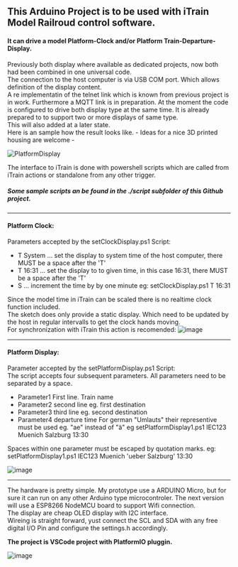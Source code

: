 ## This Arduino Project is to be used with iTrain Model Railroud control software. 
#### It can drive a model Platform-Clock and/or Platform Train-Departure-Display.
Previously both display where available as dedicated projects, now both had been combined in one universal code. </br>
The connection to the host computer is via USB COM port. Which allows definition of the display content. </br>
A re implementatin of the telnet link which is known from previous project is in work. Furthermore a MQTT link is in preparation.
At the moment the code is configured to drive both display type at the same time. It is already prepared to to support two or more displays of same type.  
This will also added at a later state. </br>
Here is an sample how the result looks like. - Ideas for a nice 3D printed housing are welcome - 

![PlatformDisplay](https://user-images.githubusercontent.com/10500682/143893848-ba484191-0319-47d4-91c9-c8e92d3ffb47.jpg)

The interface to iTrain is done with powershell scripts which are called from iTrain actions or standalone from any other trigger. </br>
##### Some sample scripts an be found in the ./script subfolder of this Github project.
***
#### Platform Clock:
Parameters accepted by the setClockDisplay.ps1 Script:
* T System   	... set the display to system time of the host computer, there MUST be a space after the 'T'
* T 16:31    	... set the display to to given time, in this case 16:31, there MUST be a space after the 'T'
* S 			... increment the time by by one minute
eg: setClockDisplay.ps1 T 16:31

Since the model time in iTrain can be scaled there is no realtime clock function included. </br> 
The sketch does only provide a static display. Which need to be updated by the host in regular intervalls to get the clock hands moving. </br>
For synchronization with iTrain this action is recomended:
![image](https://user-images.githubusercontent.com/10500682/143782704-4e0a0537-3001-4f7e-9f89-4edbaf517cba.png)
***
#### Platform Display:
Parameter accepted by the setPlatformDisplay.ps1 Script: </br>
The script accepts four subsequent parameters. All parameters need to be separated by a space. 
* Parameter1 First line. Train name
* Parameter2 second line eg. first destination
* Parameter3 third line eg. second destination
* Parameter4 departure time
For german "Umlauts" their representive must be used eg. "ae" instead of "ä"
eg setPlatformDisplay1.ps1 IEC123 Muenich Salzburg 13:30

Spaces within one parameter must be escaped by quotation marks.
eg: setPlatformDisplay1.ps1 IEC123 Muenich 'ueber Salzburg' 13:30

![image](https://user-images.githubusercontent.com/10500682/143779301-96a357a8-8333-43ef-9490-4cd121c700d1.png)
***
The hardware is pretty simple. My prototype use a ARDUINO Micro, but for sure it can run on any other Arduino type microcontroler.
The next version will use a ESP8266 NodeMCU board to support Wifi connection. </br>
The display are cheap OLED display with I2C interface.  
Wireing is straight forward, yust connect the SCL and SDA with any free digital I/O Pin and configure the settings.h accordingly.

**The project is VSCode project with PlatformIO pluggin.**


![image](https://user-images.githubusercontent.com/10500682/144753805-d6ae1f81-f1c7-48d2-8a89-039faec08f1a.png)


